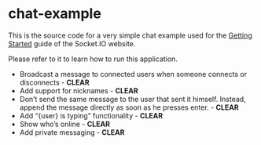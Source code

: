 # chat-example

This is the source code for a very simple chat example used for 
the [Getting Started](http://socket.io/get-started/chat/) guide 
of the Socket.IO website.

Please refer to it to learn how to run this application.

- Broadcast a message to connected users when someone connects or disconnects - **CLEAR** 
- Add support for nicknames - **CLEAR** 
- Don’t send the same message to the user that sent it himself. Instead, append the message directly as soon as he presses enter. - **CLEAR**
- Add “{user} is typing” functionality - **CLEAR**
- Show who’s online - **CLEAR**
- Add private messaging - **CLEAR**

